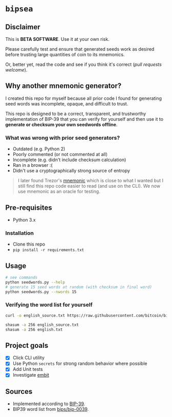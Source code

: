 # `bipsea` 

## Disclaimer

This is **BETA SOFTWARE**. Use it at your own risk.

Please carefully test and ensure that generated seeds work as
desired before trusting large quantities of coin to its mnemonics.

Or, better yet, read the code and see if you think it's correct
(*pull requests welcome*).

## Why another mnemonic generator?

I created this repo for myself because all prior code I found for
generating seed words was incomplete, opaque, and difficult to trust.

This repo is designed to be a correct, transparent, and trustworthy
implementation of BIP-39 that you can verify for yourself and then
use it to **generate or checksum your own seedwords offline**.

### What was wrong with prior seed generators?

* Outdated (e.g. Python 2)
* Poorly commented (or not commented at all)
* Incomplete (e.g. didn't include checksum calculation)
* Ran in a browser :(
* Didn't use a cryptographically strong source of entropy

> I later found Trezor's [mnemonic](https://github.com/trezor/python-mnemonic/tree/master)
> which is close to what I wanted but I still find this repo code easier to read
> (and use on the CLI). We now use mnemonic as an oracle for testing.

## Pre-requisites
* Python 3.x

### Installation
* Clone this repo
* `pip install -r requirements.txt`

## Usage

```sh
# see commands
python seedwords.py --help
# generate 15 seed words at random (with checksum in final word)
python seedwords.py --nwords 15
```

### Verifying the word list for yourself

```sh
curl -o english_source.txt https://raw.githubusercontent.com/bitcoin/bips/master/bip-0039/english.txt

shasum -a 256 english_source.txt
shasum -a 256 english.txt
```

## Project goals

* [x] Click CLI utility
* [x] Use Python `secrets` for strong random behavior where possible
* [x] Add Unit tests
* [x] Investigate [embit](https://github.com/diybitcoinhardware/embit/blob/master/src/embit/bip39.py)

## Sources

* Implemented according to [BIP-39](https://github.com/bitcoin/bips/blob/master/bip-0039.mediawiki).
* BIP39 word list from [bips/bip-0039](https://github.com/bitcoin/bips/tree/master/bip-0039).
